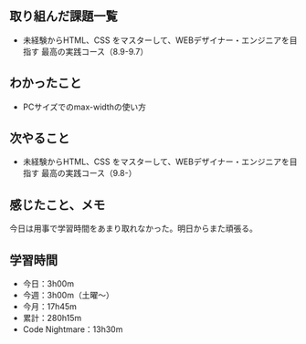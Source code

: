  ## 取り組んだ課題一覧
- 未経験からHTML、CSS をマスターして、WEBデザイナー・エンジニアを目指す 最高の実践コース（8.9-9.7）
## わかったこと
- PCサイズでのmax-widthの使い方
## 次やること
- 未経験からHTML、CSS をマスターして、WEBデザイナー・エンジニアを目指す 最高の実践コース（9.8-）
## 感じたこと、メモ
今日は用事で学習時間をあまり取れなかった。明日からまた頑張る。
## 学習時間
- 今日：3h00m
- 今週：3h00m（土曜〜）
- 今月：17h45m
- 累計：280h15m
- Code Nightmare：13h30m
